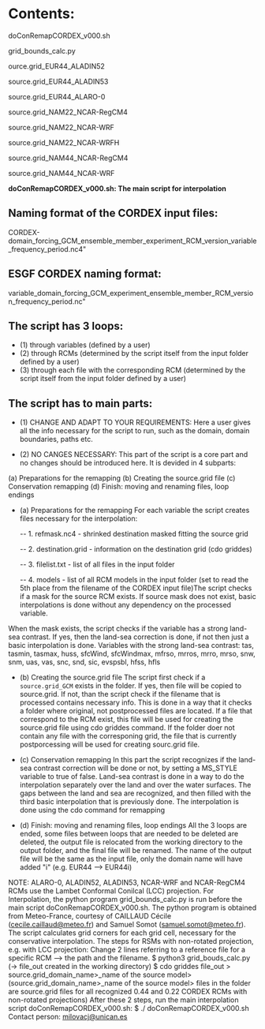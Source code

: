 # Contents:
doConRemapCORDEX_v000.sh

grid_bounds_calc.py

ource.grid_EUR44_ALADIN52

source.grid_EUR44_ALADIN53

source.grid_EUR44_ALARO-0

source.grid_NAM22_NCAR-RegCM4

source.grid_NAM22_NCAR-WRF

source.grid_NAM22_NCAR-WRFH

source.grid_NAM44_NCAR-RegCM4

source.grid_NAM44_NCAR-WRF


**doConRemapCORDEX_v000.sh: The main script for interpolation**

## Naming format of the CORDEX input files:

CORDEX-domain_forcing_GCM_ensemble_member_experiment_RCM_version_variable_frequency_period.nc4"

## ESGF CORDEX naming format:

variable_domain_forcing_GCM_experiment_ensemble_member_RCM_version_frequency_period.nc"

## The script has 3 loops:

* (1) through variables (defined by a user)
* (2) through RCMs (determined by the script itself from the input folder defined by a user)
* (3) through each file with the corresponding RCM (determined by the script itself from the input folder defined by a user)

## The script has to main parts:

* (1) CHANGE AND ADAPT TO YOUR REQUIREMENTS:
Here a user gives all the info necessary for the script to run, such as the domain, domain
boundaries, paths etc.

* (2) NO CANGES NECESSARY:
This part of the script is a core part and no changes should be introduced here. It is devided in 4 subparts:

 (a) Preparations for the remapping
 (b) Creating the source.grid file
 (c) Conservation remapping
 (d) Finish: moving and renaming files, loop endings

* (a) Preparations for the remapping
For each variable the script creates files necessary for the interpolation:

  -- 1. refmask.nc4 - shrinked destination masked fitting the source grid
  
  -- 2. destination.grid - information on the destination grid (cdo griddes)
  
  -- 3. filelist.txt - list of all files in the input folder
  
  -- 4. models - list of all RCM models in the input folder (set to read the 5th place from the
filename of the CORDEX input file)The script checks if a mask for the source RCM exists. If source mask does not exist, basic interpolations is done without any dependency on the processed variable.

When the mask exists, the script checks if the variable has a strong land-sea contrast. If yes, then the land-sea correction is done, if not then just a basic interpolation is done.
Variables with the strong land-sea contrast: tas, tasmin, tasmax, huss, sfcWind, sfcWindmax, mfrso, mrros, mrro, mrso, snw, snm, uas, vas, snc, snd, sic, evspsbl, hfss, hfls

* (b) Creating the source.grid file
The script first check if a `source.grid_GCM` exists in the folder. If yes, then file will be copied to source.grid. If not, than the script check if the filename that is processed contains necessary info. This is done in a way that it checks a folder where original, not postprocessed files are located. If a file that correspond to the RCM exist, this file will be used for creating the source.grid file using cdo griddes command. If the folder doer not contain any file with the corresponing grid, the file that is currently postporcessing will be used for creating sourc.grid file.

* (c) Conservation remapping
In this part the script recognizes if the land-sea contrast correction will be done or not, by setting a MS_STYLE variable to true of false. Land-sea contrast is done in a way to do the interpolation separately over the land and over the water surfaces. The gaps between the land and sea are recognized, and then filled with the third basic interpolation that is previously done. The interpolation is done using the cdo command for remapping

* (d) Finish: moving and renaming files, loop endings
All the 3 loops are ended, some files between loops that are needed to be deleted are deleted, the output file is relocated from the working directory to the output folder, and the final file will be renamed. The name of the output file will be the same as the input file, only the domain name will have added "i" (e.g. EUR44 --> EUR44i)

NOTE:
ALARO-0, ALADIN52, ALADIN53, NCAR-WRF and NCAR-RegCM4 RCMs use the Lambet
Conformal Conilcal (LCC) projection. For Interpolation, the python program grid_bounds_calc.py
is run before the main script doConRemapCORDEX_v000.sh. The python program is obtained from
Meteo-France, courtesy of CAILLAUD Cécile (cecile.caillaud@meteo.fr) and Samuel Somot
(samuel.somot@meteo.fr). The script calculates grid corners for each grid cell, necessary for the
conservative interpolation.
The steps for RSMs with non-rotated projection, e.g. with LCC projection:
Change 2 lines referring to a reference file for a specific RCM --> the path and the filename.
$ python3 grid_bouds_calc.py (→ file_out created in the working directory)
$ cdo griddes file_out > source.grid_domain_name>_name of the source model>
(source.grid_domain_name>_name of the source model> files in the folder are source.grid files
for all recognized 0.44 and 0.22 CORDEX RCMs with non-rotated projections)
After these 2 steps, run the main interpolation script doConRemapCORDEX_v000.sh:
$ ./ doConRemapCORDEX_v000.sh
Contact person: milovacj@unican.es